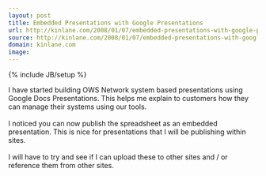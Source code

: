 ```yaml
---
layout: post
title: Embedded Presentations with Google Presentations
url: http://kinlane.com/2008/01/07/embedded-presentations-with-google-presentations/
source: http://kinlane.com/2008/01/07/embedded-presentations-with-google-presentations/
domain: kinlane.com
image: 
---
```

{% include JB/setup %}<p>I have started building OWS Network system based presentations using Google Docs Presentations.  This helps me explain to customers how they can manage their systems using our tools.<br /><br />I noticed you can now publish the spreadsheet as an embedded presentation.  This is nice for presentations that I will be publishing within sites.<br /><br />I will have to try and see if I can upload these to other sites and / or reference them from other sites.</p>
